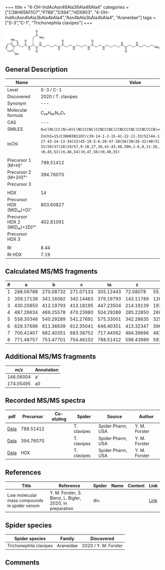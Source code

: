 +++
title = "4-OH-IndAcAsn4ßAla3ßAla4ßAla4"
categories = ["C38H65N11O7","P788","D394","HDX803",
"4-OH-IndAcAsn4bAla3bAla4bAla4","Asn4bAla3bAla4bAla4",
"Araneidae"]
tags = ["S-3","C-1",
"Trichonephila clavipes"]
+++

![](/img/4-OH-IndAcAsn4bAla3bAla4bAla4.png)

## General Description

| Name                       | Value              |
|----------------------------|--------------------|
| Level                      | S-3 / C-1          |
| Discovered                 | 2020 / T. clavipes |
| Synonym                    | ---                |
| Molecular formula          | C₃₈H₆₅N₁₁O₇                   |
| CAS                        | ---                |
| SMILES | `O=C(NC(CC(N)=O)C(NCCCCNC(CCNCCCNC(CCNCCCCNC(CCNCCCCN)=O)=O)=O)=O)CC1=CNC2=C1C(O)=CC=C2`  |
| InChI  | `InChI=1S/C38H65N11O7/c39-14-1-2-15-41-22-11-33(52)44-18-4-3-16-42-23-12-35(54)46-21-8-17-43-24-13-34(53)45-19-5-6-20-47-38(56)30(26-32(40)51)49-36(55)25-28-27-48-29-9-7-10-31(50)37(28)29/h7,9-10,27,30,41-43,48,50H,1-6,8,11-26,39H2,(H2,40,51)(H,44,52)(H,45,53)(H,46,54)(H,47,56)(H,49,55)`  |
|                            |                    |
| Precursor 1 [M+H]⁺         | 788.51412                   |
| Precursor 2 [M+2H]²⁺       | 394.76070                   |
| Precursor 3                |                    |
|                            |                    |
| HDX                        | 14                   |
| Precursor HDX   [M(D₁₄)+D]⁺   | 803.60827                   |
| Precursor HDX 2 [M(D₁₄)+2D]²⁺ | 402.81091                   |
| Precursor HDX 3            |                    |
|                            |                    |
| Rt                         | 8.44                   |
| Rt HDX                     | 7.19                   |

## Calculated MS/MS fragments

| # | a         | b         | c         | ta        | z         | y         | tz        |
|---|-----------|-----------|-----------|-----------|-----------|-----------|-----------|
| 1 | 288.09788 | 270.08732 | 271.07133 | 305.12443 | 72.08078 | 55.05423 | 89.10732 |
| 2 | 359.17138 | 341.16082 | 342.14483 | 376.19793 | 143.11789 | 126.09134 | 160.14444 |
| 3 | 430.20850 | 412.19793 | 413.18195 | 447.23504 | 214.19139 | 197.16484 | 231.21794 |
| 4 | 487.26634 | 469.25578 | 470.23980 | 504.29289 | 285.22850 | 268.20195 | 302.25505 |
| 5 | 558.30346 | 540.29289 | 541.27691 | 575.33001 | 342.28635 | 325.25980 | 359.31290 |
| 6 | 629.37696 | 611.36639 | 612.35041 | 646.40351 | 413.32347 | 396.29692 | 430.35001 |
| 7 | 700.41407 | 682.40351 | 683.38752 | 717.44062 | 484.39696 | 467.37042 | 501.42351 |
| 8 | 771.48757 | 753.47701 | 754.46102 | 788.51412 | 598.43989 | 581.41334 | 615.46644 |

## Additional MS/MS fragments

| m/z | Annotation |
|-----|------------|
| 146.06004    | a'   |
| 174.05495    | a0   |

## Recorded MS/MS spectra

| pdf                                             | Precursor | Co-eluting | Spider      | Source                       | Author        |
|-------------------------------------------------|-----------|------------|-------------|------------------------------|---------------|
| [Data](/pdf/N-clavipes/788_4-OH-IndAcAsn4bAla3bAla4bAla4_Nc.pdf) | 788.51412 |           | T. clavipes | Spider Pharm, USA | Y. M. Forster |
| [Data](/pdf/N-clavipes/788_4-OH-IndAcAsn4bAla3bAla4bAla4_Nc_2.pdf) | 394.76070 |           | T. clavipes | Spider Pharm, USA | Y. M. Forster |
| [Data](/pdf/N-clavipes/788_4-OH-IndAcAsn4bAla3bAla4bAla4_Nc_HDX.pdf) | HDX |           | T. clavipes | Spider Pharm, USA | Y. M. Forster |


## References

| Title | Reference | Spider | Name | Content | Link |
|-------|-----------|--------|------|---------|------|
| Low molecular mass compounds in spider venom      | Y. M. Forster, S. Bienz, L. Bigler, 2020, in preparation          | div.       |   |   | [Link](unknown) |

## Spider species

| Spider species     | Family     | Discovered           |
|--------------------|------------|----------------------|
| Trichonephila clavipes | Araneidae | 2020 / Y. M. Forster |


## Comments